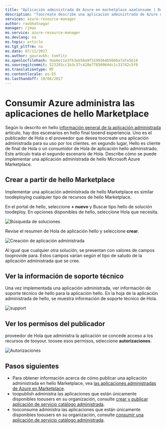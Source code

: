 ```yaml
---
title: "Aplicación administrada de Azure en marketplace aaaConsume | Documentos de Microsoft"
description: "Toocreate describe una aplicación administrada de Azure que está disponible a través de hello Marketplace."
services: azure-resource-manager
author: ravbhatnagar
manager: rjmax
ms.service: azure-resource-manager
ms.devlang: na
ms.topic: article
ms.tgt_pltfrm: na
ms.date: 07/11/2017
ms.author: gauravbh; tomfitz
ms.openlocfilehash: 9ae6e11a3f63eb58a9f3199364b5606a7afe5618
ms.sourcegitcommit: 523283cc1b3c37c428e77850964dc1c33742c5f0
ms.translationtype: MT
ms.contentlocale: es-ES
ms.lasthandoff: 10/06/2017
---
```

# <a name="consume-azure-managed-applications-in-hello-marketplace"></a>Consumir Azure administra las aplicaciones de hello Marketplace

Según lo descrito en hello [información general de la aplicación administrada](managed-application-overview.md) artículo, hay dos escenarios en hello final tooend experiencia. Uno es el publicador de Hola o el proveedor que desea toocreate una aplicación administrada para su uso por los clientes. en segundo lugar, Hello es cliente de final de Hola o un consumidor de Hola de aplicación hello administrado. Este artículo trata el segundo escenario de Hola. Describe cómo se puede implementar una aplicación administrada de hello Microsoft Azure Marketplace.

## <a name="create-from-hello-marketplace"></a>Crear a partir de hello Marketplace

Implementar una aplicación administrada de hello Marketplace es similar toodeploying cualquier tipo de recursos de hello Marketplace. 

En el portal de hello, seleccione **+ nuevo** y Buscar tipo hello de solución toodeploy. En opciones disponibles de hello, seleccione Hola que necesita.

![Búsqueda de soluciones](./media/managed-application-consume-marketplace/search-apps.png)

Revise el resumen de Hola de aplicación hello y seleccione **crear**.

![Creación de aplicación administrada](./media/managed-application-consume-marketplace/create-marketplace-managed-app.png)

Al igual que cualquier otra solución, se presentan con valores de campos tooprovide para. Estos campos varían según el tipo de saludo de la aplicación administrada que se cree. 

## <a name="view-support-information"></a>Ver la información de soporte técnico

Una vez implementada una aplicación administrada, ver información de soporte técnico de hello para la aplicación hello. En la hoja de la aplicación administrada de hello, se muestra información de soporte técnico de Hola.

![support](./media/managed-application-consume-marketplace/support.png)

## <a name="view-publisher-permissions"></a>Ver los permisos del publicador

proveedor de Hola que administra la aplicación se concede acceso a los recursos de tooyour. toosee esos permisos, seleccione **autorizaciones**.

![Autorizaciones](./media/managed-application-consume-marketplace/authorizations.png)

## <a name="next-steps"></a>Pasos siguientes

* Para obtener información acerca de cómo publicar una aplicación administrada en hello Marketplace, vea [las aplicaciones administradas de Azure en Marketplace](managed-application-author-marketplace.md).
* toopublish administra las aplicaciones que están únicamente disponibles toousers en su organización, consulte [crear y publicar aplicación de servicio catálogo administrada](managed-application-publishing.md).
* tooconsume administra las aplicaciones que están únicamente disponibles toousers en su organización, consulte [consumir una aplicación de servicio catálogo administrada](managed-application-consumption.md).
